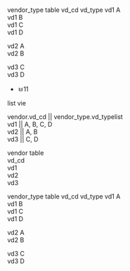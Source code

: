 
#
vendor_type table
vd_cd vd_type
vd1   A  
vd1   B  
vd1   C  
vd1   D  

vd2   A  
vd2   B  

vd3   C  
vd3   D  
- ㅂ11


list vie

vendor.vd_cd  ||  vendor_type.vd_typelist   
vd1           || A, B, C, D  
vd2           || A, B  
vd3           || C, D  


vendor table  
vd_cd   
vd1  
vd2  
vd3  

vendor_type table
vd_cd vd_type
vd1   A  
vd1   B  
vd1   C  
vd1   D  

vd2   A  
vd2   B  

vd3   C  
vd3   D  

